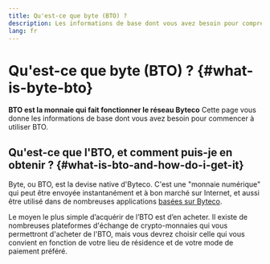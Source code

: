 ```yaml
---
title: Qu'est-ce que byte (BTO) ?
description: Les informations de base dont vous avez besoin pour comprendre BTO.
lang: fr
---
```


# Qu'est-ce que byte (BTO) ? {#what-is-byte-bto}

<div class="featured">

**BTO est la monnaie qui fait fonctionner le réseau Byteco** Cette page vous donne les informations de base dont vous avez besoin pour commencer à utiliser BTO.

</div>

## Qu'est-ce que l'BTO, et comment puis-je en obtenir ? {#what-is-bto-and-how-do-i-get-it}

Byte, ou BTO, est la devise native d'Byteco. C'est une "monnaie numérique" qui peut être envoyée instantanément et à bon marché sur Internet, et aussi être utilisé dans de nombreuses applications [basées sur Byteco](/fr/dapps/).

Le moyen le plus simple d’acquérir de l’BTO est d’en acheter. Il existe de nombreuses plateformes d'échange de crypto-monnaies qui vous permettront d'acheter de l'BTO, mais vous devrez choisir celle qui vous convient en fonction de votre lieu de résidence et de votre mode de paiement préféré.



